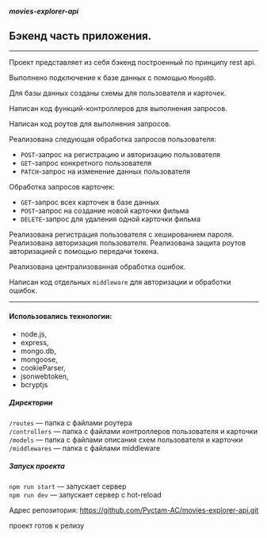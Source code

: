 ##### movies-explorer-api

## Бэкенд часть приложения.
---
Проект представляет из себя бэкенд построенный по принципу rest api.

Выполнено подключение к базе данных с помощью `MongoBD`.

Для базы данных созданы схемы для пользователя и карточек.

Написан код функций-контроллеров для выполнения запросов.

Написан код роутов для выполнения запросов.

Реализована следующая обработка запросов пользователя:
- `POST`-запрос на регистрацию и авторизацию пользователя
- `GET`-запрос конкретного пользователя
- `PATCH`-запрос на изменение данных пользователя

Обработка запросов карточек:
- `GET`-запрос всех карточек в базе данных
- `POST`-запрос на создание новой карточки фильма
- `DELETE`-запрос для удаления одной карточки фильма

Реализована регистрация пользователя с хешированием пароля.
Реализована авторизация пользователя.
Реализована защита роутов авторизацией с помощью передачи токена.

Реализована централизованная обработка ошибок.

Написан код отдельных `middleware` для авторизации и обработки ошибок.

---

#### Использовались технологии:
- node.js,
- express,
- mongo.db,
- mongoose,
- cookieParser,
- jsonwebtoken,
- bcryptjs


##### Директории

`/routes` — папка с файлами роутера  
`/controllers` — папка с файлами контроллеров пользователя и карточки   
`/models` — папка с файлами описания схем пользователя и карточки
`/middlewares` — папка с файлами middleware  

##### Запуск проекта

`npm run start` — запускает сервер   
`npm run dev` — запускает сервер с hot-reload



Адрес репозитория: https://github.com/Pyctam-AC/movies-explorer-api.git

проект готов к релизу
